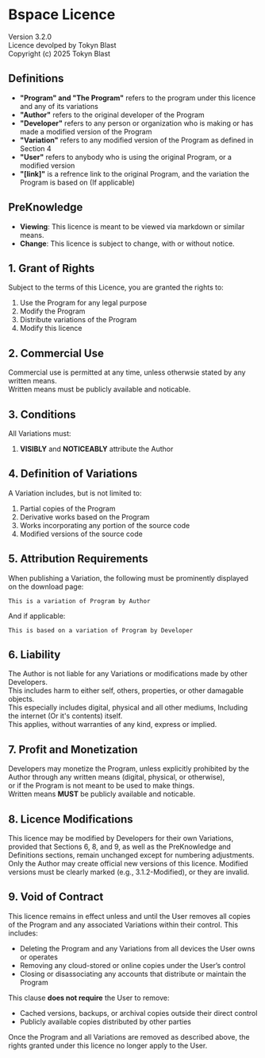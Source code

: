# Bspace Licence
Version 3.2.0<br>
Licence devolped by Tokyn Blast<br>
Copyright (c) 2025 Tokyn Blast


## Definitions

- **"Program" and "The Program"** refers to the program under this licence and any of its variations
- **"Author"** refers to the original developer of the Program
- **"Developer"** refers to any person or organization who is making or has made a modified version of the Program
- **"Variation"** refers to any modified version of the Program as defined in Section 4
- **"User"** refers to anybody who is using the original Program, or a modified version
- **"[link]"** is a refrence link to the original Program, and the variation the Program is based on (If applicable)


## PreKnowledge
- **Viewing**: This licence is meant to be viewed via markdown or similar means.
- **Change**: This licence is subject to change, with or without notice.


## 1. Grant of Rights

Subject to the terms of this Licence, you are granted the rights to:
1. Use the Program for any legal purpose
2. Modify the Program
3. Distribute variations of the Program
4. Modify this licence


## 2. Commercial Use

Commercial use is permitted at any time, unless otherwsie stated by any written means.<br>
Written means must be publicly available and noticable.


## 3. Conditions

All Variations must:
1. **VISIBLY** and **NOTICEABLY** attribute the Author


## 4. Definition of Variations

A Variation includes, but is not limited to:
1. Partial copies of the Program
2. Derivative works based on the Program
3. Works incorporating any portion of the source code
4. Modified versions of the source code


## 5. Attribution Requirements

When publishing a Variation, the following must be prominently displayed on the download page:

```
This is a variation of Program by Author
```
And if applicable:

```
This is based on a variation of Program by Developer
```


## 6. Liability

The Author is not liable for any Variations or modifications made by other Developers.<br>
This includes harm to either self, others, properties, or other damagable objects.<br>
This especially includes digital, physical and all other mediums, Including the internet (Or it's contents) itself.<br>
This applies, without warranties of any kind, express or implied.<br>


## 7. Profit and Monetization

Developers may monetize the Program, unless explicitly prohibited by the Author through any written means (digital, physical, or otherwise),<br>
or if the Program is not meant to be used to make things.<br>
Written means **MUST** be publicly available and noticable.


## 8. Licence Modifications

This licence may be modified by Developers for their own Variations, provided that Sections 6, 8, and 9, as well as the PreKnowledge and Definitions sections, remain unchanged except for numbering adjustments.<br>
Only the Author may create official new versions of this licence. Modified versions must be clearly marked (e.g., 3.1.2-Modified), or they are invalid.


## 9. Void of Contract  

This licence remains in effect unless and until the User removes all copies of the Program and any associated Variations within their control. This includes:  

- Deleting the Program and any Variations from all devices the User owns or operates  
- Removing any cloud-stored or online copies under the User’s control  
- Closing or disassociating any accounts that distribute or maintain the Program  

This clause **does not require** the User to remove:  

- Cached versions, backups, or archival copies outside their direct control  
- Publicly available copies distributed by other parties  

Once the Program and all Variations are removed as described above, the rights granted under this licence no longer apply to the User.  
